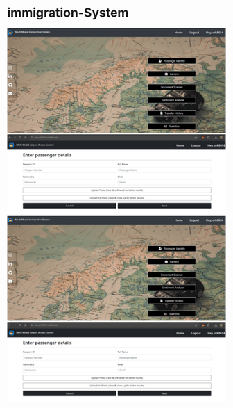 # immigration-System
![image alt](https://github.com/atharvasangale7/immigration-System/blob/a497099a533c9de3d3fedd4b4a7f7b0fb8102b86/WhatsApp%20Image%202025-06-10%20at%2012.25.06%20PM.jpeg)
![image alt](https://github.com/atharvasangale7/immigration-System/blob/cd9f043d864083a6bc67342f1ed2056693785336/WhatsApp%20Image%202025-06-10%20at%2012.25.07%20PM.jpeg)
![image alt](https://github.com/atharvasangale7/immigration-System/blob/a497099a533c9de3d3fedd4b4a7f7b0fb8102b86/WhatsApp%20Image%202025-06-10%20at%2012.25.06%20PM.jpeg)
![image alt](https://github.com/atharvasangale7/immigration-System/blob/cd9f043d864083a6bc67342f1ed2056693785336/WhatsApp%20Image%202025-06-10%20at%2012.25.07%20PM.jpeg)
